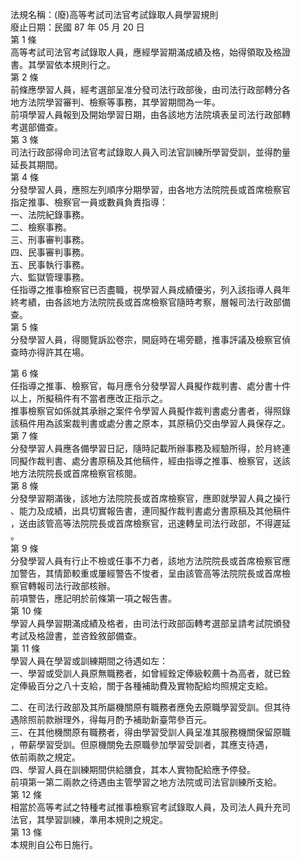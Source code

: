 法規名稱：(廢)高等考試司法官考試錄取人員學習規則  
廢止日期：民國 87 年 05 月 20 日  
第 1 條  
高等考試司法官考試錄取人員，應經學習期滿成績及格，始得領取及格證  
書。其學習依本規則行之。  
第 2 條  
前條應學習人員，經考選部呈准分發司法行政部後，由司法行政部轉分各  
地方法院學習審判、檢察等事務，其學習期間為一年。  
前項學習人員報到及開始學習日期，由各該地方法院填表呈司法行政部轉  
考選部備查。  
第 3 條  
司法行政部得命司法官考試錄取人員入司法官訓練所學習受訓，並得酌量  
延長其期間。  
第 4 條  
分發學習人員，應照左列順序分期學習，由各地方法院院長或首席檢察官  
指定推事、檢察官一員或數員負責指導：  
一、法院紀錄事務。  
二、檢察事務。  
三、刑事審判事務。  
四、民事審判事務。  
五、民事執行事務。  
六、監獄管理事務。  
任指導之推事檢察官已否盡職，視學習人員成績優劣，列入該指導人員年  
終考績，由各該地方法院院長或首席檢察官隨時考察，層報司法行政部備  
查。  
第 5 條  
分發學習人員，得閱覽訴訟卷宗，開庭時在場旁聽，推事評議及檢察官偵  
查時亦得許其在場。  


第 6 條  
任指導之推事、檢察官，每月應令分發學習人員擬作裁判書、處分書十件  
以上，所擬稿件有不當者應改正指示之。  
推事檢察官如係就其承辦之案件令學習人員擬作裁判書處分書者，得照錄  
該稿件用為該案裁判書或處分書之原本，其原稿仍交由學習人員保存之。  
第 7 條  
分發學習人員應各備學習日記，隨時記載所辦事務及經驗所得，於月終連  
同擬作裁判書、處分書原稿及其他稿件，經由指導之推事、檢察官，送該  
地方法院院長或首席檢察官核閱。  
第 8 條  
分發學習期滿後，該地方法院院長或首席檢察官，應即就學習人員之操行  
、能力及成績，出具切實報告書，連同擬作裁判書處分書原稿及其他稿件  
，送由該管高等法院院長或首席檢察官，迅速轉呈司法行政部，不得遲延  
。  
第 9 條  
分發學習人員有行止不檢或任事不力者，該地方法院院長或首席檢察官應  
加警告，其情節較重或屢經警告不悛者，呈由該管高等法院院長或首席檢  
察官轉報司法行政部核辦。  
前項警告，應記明於前條第一項之報告書。  
第 10 條  
學習人員學習期滿成績及格者，由司法行政部函轉考選部呈請考試院頒發  
考試及格證書，並咨銓敘部備查。  
第 11 條  
學習人員在學習或訓練期間之待遇如左：  
一、學習或受訓人員原無職務者，如曾經銓定俸級較薦十為高者，就已銓  
定俸級百分之八十支給，關于各種補助費及實物配給均照規定支給。  


二、在司法行政部及其所屬機關原有職務者應免去原職學習受訓。但其待  
遇除照前款辦理外，得每月酌予補助新臺幣參百元。  
三、在其他機關原有職務者，得由學習受訓人員呈准其服務機關保留原職  
，帶薪學習受訓。但原機關免去原職參加學習受訓者，其應支待遇，  
依前兩款之規定。  
四、學習人員在訓練期間供給膳食，其本人實物配給應予停發。  
前項第一第二兩款之待遇由主管學習之地方法院或司法官訓練所支給。  
第 12 條  
相當於高等考試之特種考試推事檢察官考試錄取人員，及司法人員升充司  
法官，其學習訓練，準用本規則之規定。  
第 13 條  
本規則自公布日施行。  


